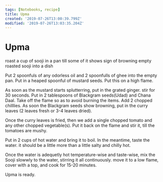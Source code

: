 ```yaml
---
tags: [Notebooks, recipe]
title: Upma
created: '2019-07-26T13:00:39.799Z'
modified: '2019-07-26T13:03:35.204Z'
---
```


# Upma 

roast a cup of sooji in a pan till some of it shows sign of browning
empty roasted sooji into a dish

Put 2 spoonfuls of any odorless oil and 2 spoonfulls of ghee into the empty pan.
Put in a heaped spoonful of mustard seeds.
Put this on a high flame.

As soon as the mustard starts splutterring, put in the grated ginger. stir for 30 seconds.
Put in 2 tablespoons of Blackgram seeds(Udad) and Chana Daal. Take off the flame so as to avoid burning the items. 
Add 2 chopped chilllies. As soon the Blackgram seeds show browning, put in the curry leaves (2 leaves fresh or 3-4 leaves dried).

Once the curry leaves is fried, then we add a single chopped tomato and any other chopped vegetable(s). Put it back on the flame and  stir it, till the tomatoes are mushy.

Put in 2 cups of hot water and bring it to boil. In the meantime, taste the water. it should be a little more than a little salty and chilly hot.

Once the water is adequetly hot temperature-wise and taste-wise, mix the Sooji slowwly to the water, stirring it all continuously. move it to a low flame, cover with a top, and cook for 15-20 minutes.

Upma is ready.

